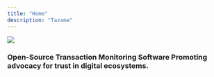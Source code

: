 ```yaml
---
title: "Home"
description: "Tazama"
---
```


![](/tazama.png)

### Open-Source Transaction Monitoring Software Promoting advocacy for trust in digital ecosystems.
